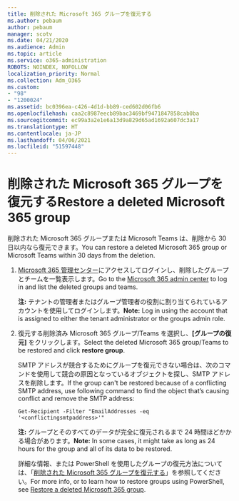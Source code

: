 ```yaml
---
title: 削除された Microsoft 365 グループを復元する
ms.author: pebaum
author: pebaum
manager: scotv
ms.date: 04/21/2020
ms.audience: Admin
ms.topic: article
ms.service: o365-administration
ROBOTS: NOINDEX, NOFOLLOW
localization_priority: Normal
ms.collection: Adm_O365
ms.custom:
- "98"
- "1200024"
ms.assetid: bc0396ea-c426-4d1d-bb89-ced602d06fb6
ms.openlocfilehash: caa2c8987eecb89bac3469bf9471847858cab0ba
ms.sourcegitcommit: ec99a3a2e1e6a13d9a829d65ad1692a607dc3a17
ms.translationtype: HT
ms.contentlocale: ja-JP
ms.lasthandoff: 04/06/2021
ms.locfileid: "51597448"
---
```

# <a name="restore-a-deleted-microsoft-365-group"></a><span data-ttu-id="9d870-102">削除された Microsoft 365 グループを復元する</span><span class="sxs-lookup"><span data-stu-id="9d870-102">Restore a deleted Microsoft 365 group</span></span>

<span data-ttu-id="9d870-103">削除された Microsoft 365 グループまたは Microsoft Teams は、削除から 30 日以内なら復元できます。</span><span class="sxs-lookup"><span data-stu-id="9d870-103">You can restore a deleted Microsoft 365 group or Microsoft Teams within 30 days from the deletion.</span></span>

1. <span data-ttu-id="9d870-104">[Microsoft 365 管理センター](https://aka.ms/RestoreDeletedGroup)にアクセスしてログインし、削除したグループとチームを一覧表示します。</span><span class="sxs-lookup"><span data-stu-id="9d870-104">Go to the [Microsoft 365 admin center](https://aka.ms/RestoreDeletedGroup) to log in and list the deleted groups and teams.</span></span>

    <span data-ttu-id="9d870-105">**注:** テナントの管理者またはグループ管理者の役割に割り当てられているアカウントを使用してログインします。</span><span class="sxs-lookup"><span data-stu-id="9d870-105">**Note:** Log in using the account that is assigned to either the tenant administrator or the groups admin role.</span></span>

1. <span data-ttu-id="9d870-106">復元する削除済み Microsoft 365 グループ/Teams を選択し、**[グループの復元]** をクリックします。</span><span class="sxs-lookup"><span data-stu-id="9d870-106">Select the deleted Microsoft 365 group/Teams to be restored and click **restore group**.</span></span>

    <span data-ttu-id="9d870-107">SMTP アドレスが競合するためにグループを復元できない場合は、次のコマンドを使用して競合の原因となっているオブジェクトを探し、SMTP アドレスを削除します。</span><span class="sxs-lookup"><span data-stu-id="9d870-107">If the group can't be restored because of a conflicting SMTP address, use following command to find the object that’s causing conflict and remove the SMTP address:</span></span>

    `Get-Recipient -Filter "EmailAddresses -eq '<conflictingsmtpaddress>'"`

    <span data-ttu-id="9d870-108">**注:** グループとそのすべてのデータが完全に復元されるまで 24 時間ほどかかる場合があります。</span><span class="sxs-lookup"><span data-stu-id="9d870-108">**Note:** In some cases, it might take as long as 24 hours for the group and all of its data to be restored.</span></span>

    <span data-ttu-id="9d870-109">詳細な情報、または PowerShell を使用したグループの復元方法については、「[削除された Microsoft 365 グループを復元する](https://go.microsoft.com/fwlink/?linkid=867802)」を参照してください。</span><span class="sxs-lookup"><span data-stu-id="9d870-109">For more info, or to learn how to restore groups using PowerShell, see [Restore a deleted Microsoft 365 group](https://go.microsoft.com/fwlink/?linkid=867802).</span></span>